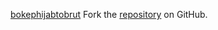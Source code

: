[bokephijabtobrut](https://bokephijabtobrut.pages.dev)
Fork the [repository](https://github.com/ceriguna) on GitHub.